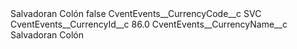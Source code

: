<?xml version="1.0" encoding="UTF-8"?>
<CustomMetadata xmlns="http://soap.sforce.com/2006/04/metadata" xmlns:xsi="http://www.w3.org/2001/XMLSchema-instance" xmlns:xsd="http://www.w3.org/2001/XMLSchema">
    <label>Salvadoran Colón</label>
    <protected>false</protected>
    <values>
        <field>CventEvents__CurrencyCode__c</field>
        <value xsi:type="xsd:string">SVC</value>
    </values>
    <values>
        <field>CventEvents__CurrencyId__c</field>
        <value xsi:type="xsd:double">86.0</value>
    </values>
    <values>
        <field>CventEvents__CurrencyName__c</field>
        <value xsi:type="xsd:string">Salvadoran Colón</value>
    </values>
</CustomMetadata>
